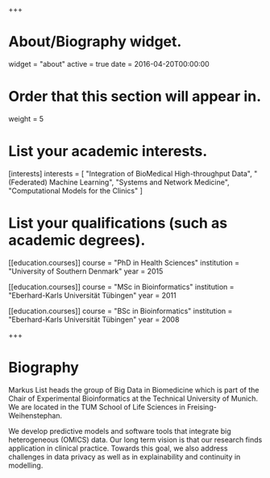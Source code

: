 +++
# About/Biography widget.
widget = "about"
active = true
date = 2016-04-20T00:00:00

# Order that this section will appear in.
weight = 5

# List your academic interests.
[interests]
  interests = [
    "Integration of BioMedical High-throughput Data",
    "(Federated) Machine Learning",
    "Systems and Network Medicine",
    "Computational Models for the Clinics"
  ]

# List your qualifications (such as academic degrees).
[[education.courses]]
  course = "PhD in Health Sciences"
  institution = "University of Southern Denmark"
  year = 2015

[[education.courses]]
  course = "MSc in Bioinformatics"
  institution = "Eberhard-Karls Universität Tübingen"
  year = 2011

[[education.courses]]
  course = "BSc in Bioinformatics"
  institution = "Eberhard-Karls Universität Tübingen"
  year = 2008
 
+++

# Biography

Markus List heads the group of Big Data in Biomedicine which is part of the Chair of Experimental Bioinformatics at the Technical University of Munich. We are located in the TUM School of Life Sciences in Freising-Weihenstephan. 

We develop predictive models and software tools that integrate big heterogeneous (OMICS) data. Our long term vision is that our research finds application in clinical practice. Towards this goal, we also address challenges in data privacy as well as in explainability and continuity in modelling.